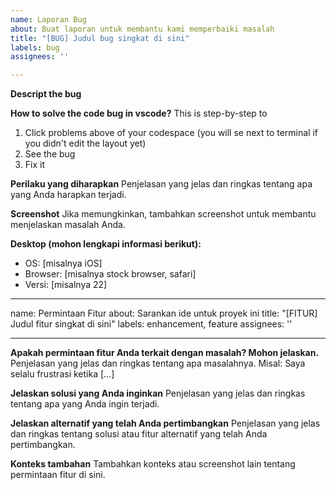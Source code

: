```yaml
---
name: Laporan Bug
about: Buat laporan untuk membantu kami memperbaiki masalah
title: "[BUG] Judul bug singkat di sini"
labels: bug
assignees: ''

---
```


**Descript the bug**

**How to solve the code bug in vscode?**
This is step-by-step to 
1. Click problems above of your codespace (you will se next to terminal if you didn't edit the layout yet)
2. See the bug 
3. Fix it 

**Perilaku yang diharapkan**
Penjelasan yang jelas dan ringkas tentang apa yang Anda harapkan terjadi.

**Screenshot**
Jika memungkinkan, tambahkan screenshot untuk membantu menjelaskan masalah Anda.

**Desktop (mohon lengkapi informasi berikut):**
 - OS: [misalnya iOS]
 - Browser: [misalnya stock browser, safari]
 - Versi: [misalnya 22]

---
name: Permintaan Fitur
about: Sarankan ide untuk proyek ini
title: "[FITUR] Judul fitur singkat di sini"
labels: enhancement, feature
assignees: ''

---

**Apakah permintaan fitur Anda terkait dengan masalah? Mohon jelaskan.**
Penjelasan yang jelas dan ringkas tentang apa masalahnya. Misal: Saya selalu frustrasi ketika [...]

**Jelaskan solusi yang Anda inginkan**
Penjelasan yang jelas dan ringkas tentang apa yang Anda ingin terjadi.

**Jelaskan alternatif yang telah Anda pertimbangkan**
Penjelasan yang jelas dan ringkas tentang solusi atau fitur alternatif yang telah Anda pertimbangkan.

**Konteks tambahan**
Tambahkan konteks atau screenshot lain tentang permintaan fitur di sini.
